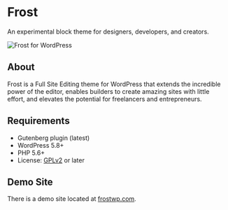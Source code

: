 # Frost

An experimental block theme for designers, developers, and creators.

![Frost for WordPress](https://user-images.githubusercontent.com/4832319/147150948-25dfe270-e281-46ca-94af-f1dd94716760.jpg)

## About

Frost is a Full Site Editing theme for WordPress that extends the incredible power of the editor, enables builders to create amazing sites with little effort, and elevates the potential for freelancers and entrepreneurs.

## Requirements

- Gutenberg plugin (latest)
- WordPress 5.8+
- PHP 5.6+
- License: [GPLv2](http://www.gnu.org/licenses/gpl-2.0.html) or later

## Demo Site

There is a demo site located at [frostwp.com](https://frostwp.com/).
